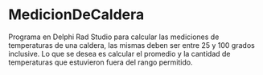 # MedicionDeCaldera
Programa en Delphi Rad Studio para calcular las mediciones de temperaturas de una caldera, las mismas deben ser entre 25 y 100 grados inclusive. Lo que se desea es calcular el promedio y la cantidad de temperaturas que estuvieron fuera del rango permitido.
